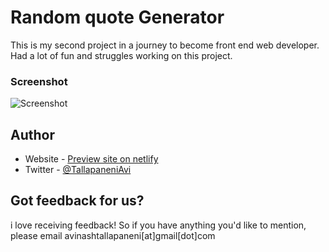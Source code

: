 # Random quote Generator

This is my second project in a journey to become front end web developer. Had a lot of fun and struggles working on this project.

### Screenshot

![Screenshot](https://user-images.githubusercontent.com/104318799/209460050-4a800469-b9e7-4265-9dae-f6778b98fb02.png)


## Author

- Website - [Preview site on netlify](https://quote-generator-avinash.netlify.app/)
- Twitter - [@TallapaneniAvi](https://www.twitter.com/TallapaneniAvi)


## Got feedback for us?

i love receiving feedback! So if you have anything you'd like to mention, please email avinashtallapaneni[at]gmail[dot]com
